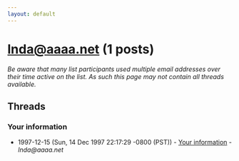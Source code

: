 ```yaml
---
layout: default
---
```


# lnda@aaaa.net (1 posts)

_Be aware that many list participants used multiple email addresses over their time active on the list. As such this page may not contain all threads available._

## Threads

### Your information
+ 1997-12-15 (Sun, 14 Dec 1997 22:17:29 -0800 (PST)) - [Your information](/archive/1997/12/3a91d8275477d5af05764fa17dd88c9fa2511e544b5d39a36429e4ac04fcbfb4) - _lnda@aaaa.net_

